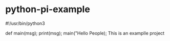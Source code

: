 # python-pi-example
#!/usr/bin/python3

def main(msg);
    print(msg);
main("Hello People);
This is an examplle project